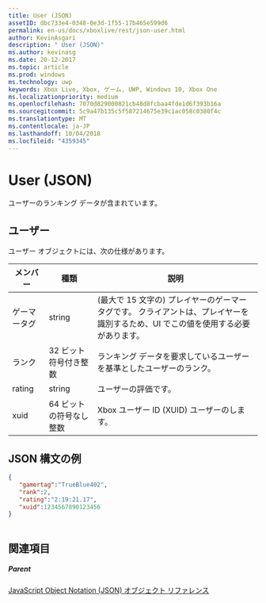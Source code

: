 ```yaml
---
title: User (JSON)
assetID: dbc733e4-0348-0e3d-1f55-17b465e599d6
permalink: en-us/docs/xboxlive/rest/json-user.html
author: KevinAsgari
description: " User (JSON)"
ms.author: kevinasg
ms.date: 20-12-2017
ms.topic: article
ms.prod: windows
ms.technology: uwp
keywords: Xbox Live, Xbox, ゲーム, UWP, Windows 10, Xbox One
ms.localizationpriority: medium
ms.openlocfilehash: 7070d829000821cb48d8fcbaa4fde1d6f393b16a
ms.sourcegitcommit: 5c9a47b135c5f587214675e39c1ac058c0380f4c
ms.translationtype: MT
ms.contentlocale: ja-JP
ms.lasthandoff: 10/04/2018
ms.locfileid: "4359345"
---
```

# <a name="user-json"></a>User (JSON)
ユーザーのランキング データが含まれています。 
<a id="ID4EN"></a>

 
## <a name="user"></a>ユーザー
 
ユーザー オブジェクトには、次の仕様があります。
 
| メンバー| 種類| 説明| 
| --- | --- | --- | 
| ゲーマータグ| string| (最大で 15 文字の) プレイヤーのゲーマータグです。 クライアントは、プレイヤーを識別するため、UI でこの値を使用する必要があります。| 
| ランク| 32 ビット符号付き整数| ランキング データを要求しているユーザーを基準としたユーザーのランク。| 
| rating| string| ユーザーの評価です。| 
| xuid| 64 ビットの符号なし整数| Xbox ユーザー ID (XUID) ユーザーのします。| 
  
<a id="ID4EMC"></a>

 
## <a name="sample-json-syntax"></a>JSON 構文の例
 

```json
{ 
   "gamertag":"TrueBlue402",
   "rank":2,
   "rating":"2:19:21.17",
   "xuid":1234567890123456 
}
    
```

  
<a id="ID4EVC"></a>

 
## <a name="see-also"></a>関連項目
 
<a id="ID4EXC"></a>

 
##### <a name="parent"></a>Parent 

[JavaScript Object Notation (JSON) オブジェクト リファレンス](atoc-xboxlivews-reference-json.md)

   